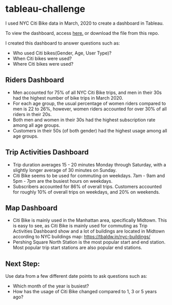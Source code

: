# tableau-challenge
I used NYC Citi Bike data in March, 2020 to create a dashboard in Tableau.

To view the dashboard, access [here.](https://public.tableau.com/profile/kana.moore#!/vizhome/NYCityBikeAnalysis_15879160706130/Story1) or download the file from this repo. 

I created this dashboard to answer questions such as:
* Who used Citi bikes(Gender, Age, User Type)?
* When Citi bikes were used?
* Where Citi bikes were used?

## Riders Dashboard 
*	Men accounted for 75% of all NYC Citi Bike trips, and men in their 30s had the highest number of bike trips in March 2020.
* For each age group, the usual percentage of women riders compared to men is 22 to 26%, however, women riders accounted for over 30% of all riders in their 20s.
*	Both men and women in their 30s had the highest subscription rate among all age groups.
*	Customers in their 50s (of both gender) had the highest usage among all age groups.

## Trip Activities Dashboard
*	Trip duration averages 15 - 20 minutes Monday through Saturday, with a slightly longer average of 30 minutes on Sunday.
*	Citi Bike seems to be used for commuting on weekdays. 7am - 9am and 5pm - 7pm are the busiest hours on weekdays.
*	Subscribers accounted for 86% of overall trips.  Customers accounted for roughly 10% of overall trips on weekdays, and 20% on weekends.

## Map Dashboard
*	Citi Bike is mainly used in the Manhattan area, specifically Midtown. This is easy to see, as Citi Bike is mainly used for commuting as Trip Activities Dashboard show and a lot of buildings are located in Midtown according to NYC buildings map:  https://tbaldw.in/nyc-buildings/
*	Pershing Square North Station is the most popular start and end station. Most popular trip start stations are also popular end stations.

## Next Step:
Use data from a few different date points to ask questions such as:
*	Which month of the year is busiest?
*	How has the usage of Citi Bike changed compared to 1, 3 or 5 years ago?
